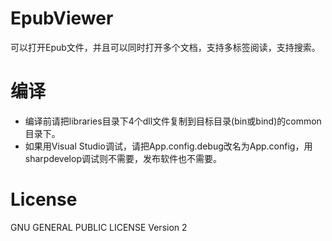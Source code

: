# EpubViewer

可以打开Epub文件，并且可以同时打开多个文档，支持多标签阅读，支持搜索。


# 编译

+ 编译前请把libraries目录下4个dll文件复制到目标目录(bin或bind)的common目录下。
+ 如果用Visual Studio调试，请把App.config.debug改名为App.config，用sharpdevelop调试则不需要，发布软件也不需要。


# License

GNU GENERAL PUBLIC LICENSE Version 2